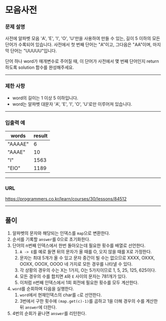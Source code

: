 # 모음사전

### 문제 설명

사전에 알파벳 모음 'A', 'E', 'I', 'O', 'U'만을 사용하여 만들 수 있는, 길이 5 이하의 모든 단어가 수록되어 있습니다. 사전에서 첫 번째 단어는 "A"이고, 그다음은 "AA"이며, 마지막 단어는 "UUUUU"입니다.

단어 하나 word가 매개변수로 주어질 때, 이 단어가 사전에서 몇 번째 단어인지 return 하도록 solution 함수를 완성해주세요.

-----------
### 제한 사항

- word의 길이는 1 이상 5 이하입니다.
- word는 알파벳 대문자 'A', 'E', 'I', 'O', 'U'로만 이루어져 있습니다.

-----------
### 입출력 예

| words   | result |
|---------|--------|
| "AAAAE" | 6      |
| "AAAE"  | 10     |
| "I"     | 1563   |
| "EIO"   | 1189   |

-----------
### URL

https://programmers.co.kr/learn/courses/30/lessons/84512

-----------
## 풀이
1. 알파벳의 문자와 해당되는 인덱스를 `map`으로 변환한다.
2. 순서를 기록할 `answer`를 0으로 초기화한다.
3. 단어의 n번째 인덱스에서 한번 돌아오는데 필요한 횟수를 배열로 선언한다.
   1. `A -> E`를 예로 들면 뒤의 문자가 올 때를 O, 오지 않을 때를 X로 가정한다.
   2. 문자는 최대 5개가 올 수 있고 문자 중간이 빌 수는 없으므로 XXXX, OXXX, OOXX, OOOX, OOOO 네 가지로 모든 경우를 나타낼 수 있다.
   3. 각 상황의 경우의 수는 X는 1가지, O는 5가지이므로 1, 5, 25, 125, 625이다.
   4. 모든 경우의 수를 합치면 `A`와 `E` 사이의 문자는 781개가 있다.
   5. 이처럼 n번째 인덱스에서 1회 회전에 필요한 횟수를 모두 계산한다.
4. `word`를 순회하며 다음을 실행한다.
   1. `word`에서 현재인덱스의 char를 `c`로 선언한다.
   2. 3번에서 구한 횟수에 `(map.get(c)-1)`를 곱하고 1을 더해 경우의 수를 계산한뒤 `answer`에 더한다.
5. 4번의 순회가 끝나면 `answer`를 리턴한다.